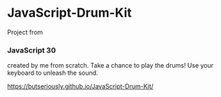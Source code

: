 # JavaScript-Drum-Kit
Project from
### JavaScript 30
 created by me from scratch. Take a chance to play the drums! Use your keyboard to unleash the sound.

https://butseriously.github.io/JavaScript-Drum-Kit/

